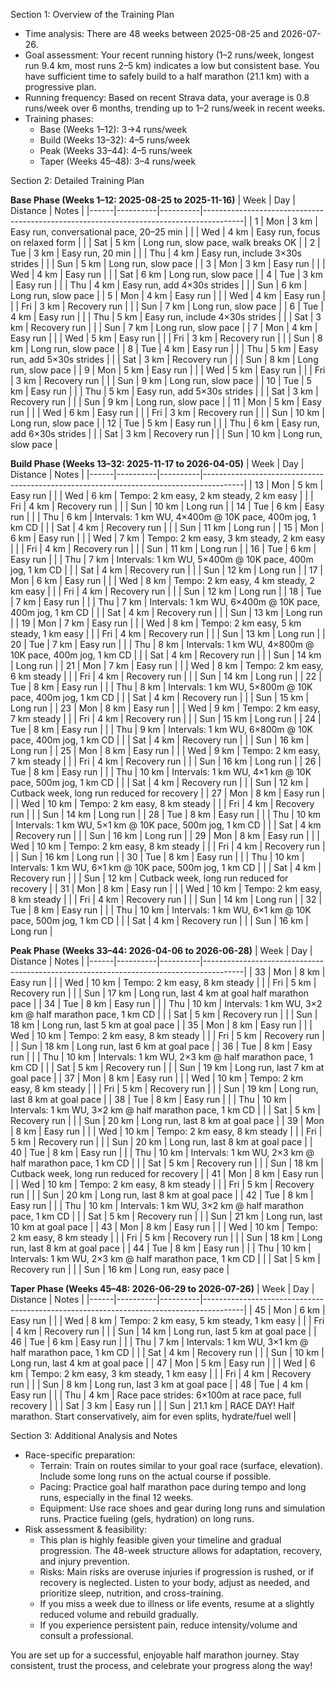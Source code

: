 Section 1: Overview of the Training Plan

- Time analysis: There are 48 weeks between 2025-08-25 and 2026-07-26.
- Goal assessment: Your recent running history (1–2 runs/week, longest run 9.4 km, most runs 2–5 km) indicates a low but consistent base. You have sufficient time to safely build to a half marathon (21.1 km) with a progressive plan.
- Running frequency: Based on recent Strava data, your average is 0.8 runs/week over 6 months, trending up to 1–2 runs/week in recent weeks.
- Training phases:
    - Base (Weeks 1–12): 3→4 runs/week
    - Build (Weeks 13–32): 4–5 runs/week
    - Peak (Weeks 33–44): 4–5 runs/week
    - Taper (Weeks 45–48): 3–4 runs/week

Section 2: Detailed Training Plan

**Base Phase (Weeks 1–12: 2025-08-25 to 2025-11-16)**
| Week | Day      | Distance | Notes                                                                                   |
|------|----------|----------|----------------------------------------------------------------------------------------|
| 1    | Mon      | 3 km     | Easy run, conversational pace, 20–25 min                                               |
|      | Wed      | 4 km     | Easy run, focus on relaxed form                                                        |
|      | Sat      | 5 km     | Long run, slow pace, walk breaks OK                                                    |
| 2    | Tue      | 3 km     | Easy run, 20 min                                                                       |
|      | Thu      | 4 km     | Easy run, include 3×30s strides                                                        |
|      | Sun      | 5 km     | Long run, slow pace                                                                    |
| 3    | Mon      | 3 km     | Easy run                                                                               |
|      | Wed      | 4 km     | Easy run                                                                               |
|      | Sat      | 6 km     | Long run, slow pace                                                                    |
| 4    | Tue      | 3 km     | Easy run                                                                               |
|      | Thu      | 4 km     | Easy run, add 4×30s strides                                                            |
|      | Sun      | 6 km     | Long run, slow pace                                                                    |
| 5    | Mon      | 4 km     | Easy run                                                                               |
|      | Wed      | 4 km     | Easy run                                                                               |
|      | Fri      | 3 km     | Recovery run                                                                           |
|      | Sun      | 7 km     | Long run, slow pace                                                                    |
| 6    | Tue      | 4 km     | Easy run                                                                               |
|      | Thu      | 5 km     | Easy run, include 4×30s strides                                                        |
|      | Sat      | 3 km     | Recovery run                                                                           |
|      | Sun      | 7 km     | Long run, slow pace                                                                    |
| 7    | Mon      | 4 km     | Easy run                                                                               |
|      | Wed      | 5 km     | Easy run                                                                               |
|      | Fri      | 3 km     | Recovery run                                                                           |
|      | Sun      | 8 km     | Long run, slow pace                                                                    |
| 8    | Tue      | 4 km     | Easy run                                                                               |
|      | Thu      | 5 km     | Easy run, add 5×30s strides                                                            |
|      | Sat      | 3 km     | Recovery run                                                                           |
|      | Sun      | 8 km     | Long run, slow pace                                                                    |
| 9    | Mon      | 5 km     | Easy run                                                                               |
|      | Wed      | 5 km     | Easy run                                                                               |
|      | Fri      | 3 km     | Recovery run                                                                           |
|      | Sun      | 9 km     | Long run, slow pace                                                                    |
| 10   | Tue      | 5 km     | Easy run                                                                               |
|      | Thu      | 5 km     | Easy run, add 5×30s strides                                                            |
|      | Sat      | 3 km     | Recovery run                                                                           |
|      | Sun      | 9 km     | Long run, slow pace                                                                    |
| 11   | Mon      | 5 km     | Easy run                                                                               |
|      | Wed      | 6 km     | Easy run                                                                               |
|      | Fri      | 3 km     | Recovery run                                                                           |
|      | Sun      | 10 km    | Long run, slow pace                                                                    |
| 12   | Tue      | 5 km     | Easy run                                                                               |
|      | Thu      | 6 km     | Easy run, add 6×30s strides                                                            |
|      | Sat      | 3 km     | Recovery run                                                                           |
|      | Sun      | 10 km    | Long run, slow pace                                                                    |

**Build Phase (Weeks 13–32: 2025-11-17 to 2026-04-05)**
| Week | Day      | Distance | Notes                                                                                   |
|------|----------|----------|----------------------------------------------------------------------------------------|
| 13   | Mon      | 5 km     | Easy run                                                                               |
|      | Wed      | 6 km     | Tempo: 2 km easy, 2 km steady, 2 km easy                                               |
|      | Fri      | 4 km     | Recovery run                                                                           |
|      | Sun      | 10 km    | Long run                                                                               |
| 14   | Tue      | 6 km     | Easy run                                                                               |
|      | Thu      | 6 km     | Intervals: 1 km WU, 4×400m @ 10K pace, 400m jog, 1 km CD                               |
|      | Sat      | 4 km     | Recovery run                                                                           |
|      | Sun      | 11 km    | Long run                                                                               |
| 15   | Mon      | 6 km     | Easy run                                                                               |
|      | Wed      | 7 km     | Tempo: 2 km easy, 3 km steady, 2 km easy                                               |
|      | Fri      | 4 km     | Recovery run                                                                           |
|      | Sun      | 11 km    | Long run                                                                               |
| 16   | Tue      | 6 km     | Easy run                                                                               |
|      | Thu      | 7 km     | Intervals: 1 km WU, 5×400m @ 10K pace, 400m jog, 1 km CD                               |
|      | Sat      | 4 km     | Recovery run                                                                           |
|      | Sun      | 12 km    | Long run                                                                               |
| 17   | Mon      | 6 km     | Easy run                                                                               |
|      | Wed      | 8 km     | Tempo: 2 km easy, 4 km steady, 2 km easy                                               |
|      | Fri      | 4 km     | Recovery run                                                                           |
|      | Sun      | 12 km    | Long run                                                                               |
| 18   | Tue      | 7 km     | Easy run                                                                               |
|      | Thu      | 7 km     | Intervals: 1 km WU, 6×400m @ 10K pace, 400m jog, 1 km CD                               |
|      | Sat      | 4 km     | Recovery run                                                                           |
|      | Sun      | 13 km    | Long run                                                                               |
| 19   | Mon      | 7 km     | Easy run                                                                               |
|      | Wed      | 8 km     | Tempo: 2 km easy, 5 km steady, 1 km easy                                               |
|      | Fri      | 4 km     | Recovery run                                                                           |
|      | Sun      | 13 km    | Long run                                                                               |
| 20   | Tue      | 7 km     | Easy run                                                                               |
|      | Thu      | 8 km     | Intervals: 1 km WU, 4×800m @ 10K pace, 400m jog, 1 km CD                               |
|      | Sat      | 4 km     | Recovery run                                                                           |
|      | Sun      | 14 km    | Long run                                                                               |
| 21   | Mon      | 7 km     | Easy run                                                                               |
|      | Wed      | 8 km     | Tempo: 2 km easy, 6 km steady                                                          |
|      | Fri      | 4 km     | Recovery run                                                                           |
|      | Sun      | 14 km    | Long run                                                                               |
| 22   | Tue      | 8 km     | Easy run                                                                               |
|      | Thu      | 8 km     | Intervals: 1 km WU, 5×800m @ 10K pace, 400m jog, 1 km CD                               |
|      | Sat      | 4 km     | Recovery run                                                                           |
|      | Sun      | 15 km    | Long run                                                                               |
| 23   | Mon      | 8 km     | Easy run                                                                               |
|      | Wed      | 9 km     | Tempo: 2 km easy, 7 km steady                                                          |
|      | Fri      | 4 km     | Recovery run                                                                           |
|      | Sun      | 15 km    | Long run                                                                               |
| 24   | Tue      | 8 km     | Easy run                                                                               |
|      | Thu      | 9 km     | Intervals: 1 km WU, 6×800m @ 10K pace, 400m jog, 1 km CD                               |
|      | Sat      | 4 km     | Recovery run                                                                           |
|      | Sun      | 16 km    | Long run                                                                               |
| 25   | Mon      | 8 km     | Easy run                                                                               |
|      | Wed      | 9 km     | Tempo: 2 km easy, 7 km steady                                                          |
|      | Fri      | 4 km     | Recovery run                                                                           |
|      | Sun      | 16 km    | Long run                                                                               |
| 26   | Tue      | 8 km     | Easy run                                                                               |
|      | Thu      | 10 km    | Intervals: 1 km WU, 4×1 km @ 10K pace, 500m jog, 1 km CD                               |
|      | Sat      | 4 km     | Recovery run                                                                           |
|      | Sun      | 12 km    | Cutback week, long run reduced for recovery                                            |
| 27   | Mon      | 8 km     | Easy run                                                                               |
|      | Wed      | 10 km    | Tempo: 2 km easy, 8 km steady                                                          |
|      | Fri      | 4 km     | Recovery run                                                                           |
|      | Sun      | 14 km    | Long run                                                                               |
| 28   | Tue      | 8 km     | Easy run                                                                               |
|      | Thu      | 10 km    | Intervals: 1 km WU, 5×1 km @ 10K pace, 500m jog, 1 km CD                               |
|      | Sat      | 4 km     | Recovery run                                                                           |
|      | Sun      | 16 km    | Long run                                                                               |
| 29   | Mon      | 8 km     | Easy run                                                                               |
|      | Wed      | 10 km    | Tempo: 2 km easy, 8 km steady                                                          |
|      | Fri      | 4 km     | Recovery run                                                                           |
|      | Sun      | 16 km    | Long run                                                                               |
| 30   | Tue      | 8 km     | Easy run                                                                               |
|      | Thu      | 10 km    | Intervals: 1 km WU, 6×1 km @ 10K pace, 500m jog, 1 km CD                               |
|      | Sat      | 4 km     | Recovery run                                                                           |
|      | Sun      | 12 km    | Cutback week, long run reduced for recovery                                            |
| 31   | Mon      | 8 km     | Easy run                                                                               |
|      | Wed      | 10 km    | Tempo: 2 km easy, 8 km steady                                                          |
|      | Fri      | 4 km     | Recovery run                                                                           |
|      | Sun      | 14 km    | Long run                                                                               |
| 32   | Tue      | 8 km     | Easy run                                                                               |
|      | Thu      | 10 km    | Intervals: 1 km WU, 6×1 km @ 10K pace, 500m jog, 1 km CD                               |
|      | Sat      | 4 km     | Recovery run                                                                           |
|      | Sun      | 16 km    | Long run                                                                               |

**Peak Phase (Weeks 33–44: 2026-04-06 to 2026-06-28)**
| Week | Day      | Distance | Notes                                                                                   |
|------|----------|----------|----------------------------------------------------------------------------------------|
| 33   | Mon      | 8 km     | Easy run                                                                               |
|      | Wed      | 10 km    | Tempo: 2 km easy, 8 km steady                                                          |
|      | Fri      | 5 km     | Recovery run                                                                           |
|      | Sun      | 17 km    | Long run, last 4 km at goal half marathon pace                                         |
| 34   | Tue      | 8 km     | Easy run                                                                               |
|      | Thu      | 10 km    | Intervals: 1 km WU, 3×2 km @ half marathon pace, 1 km CD                               |
|      | Sat      | 5 km     | Recovery run                                                                           |
|      | Sun      | 18 km    | Long run, last 5 km at goal pace                                                       |
| 35   | Mon      | 8 km     | Easy run                                                                               |
|      | Wed      | 10 km    | Tempo: 2 km easy, 8 km steady                                                          |
|      | Fri      | 5 km     | Recovery run                                                                           |
|      | Sun      | 18 km    | Long run, last 6 km at goal pace                                                       |
| 36   | Tue      | 8 km     | Easy run                                                                               |
|      | Thu      | 10 km    | Intervals: 1 km WU, 2×3 km @ half marathon pace, 1 km CD                               |
|      | Sat      | 5 km     | Recovery run                                                                           |
|      | Sun      | 19 km    | Long run, last 7 km at goal pace                                                       |
| 37   | Mon      | 8 km     | Easy run                                                                               |
|      | Wed      | 10 km    | Tempo: 2 km easy, 8 km steady                                                          |
|      | Fri      | 5 km     | Recovery run                                                                           |
|      | Sun      | 19 km    | Long run, last 8 km at goal pace                                                       |
| 38   | Tue      | 8 km     | Easy run                                                                               |
|      | Thu      | 10 km    | Intervals: 1 km WU, 3×2 km @ half marathon pace, 1 km CD                               |
|      | Sat      | 5 km     | Recovery run                                                                           |
|      | Sun      | 20 km    | Long run, last 8 km at goal pace                                                       |
| 39   | Mon      | 8 km     | Easy run                                                                               |
|      | Wed      | 10 km    | Tempo: 2 km easy, 8 km steady                                                          |
|      | Fri      | 5 km     | Recovery run                                                                           |
|      | Sun      | 20 km    | Long run, last 8 km at goal pace                                                       |
| 40   | Tue      | 8 km     | Easy run                                                                               |
|      | Thu      | 10 km    | Intervals: 1 km WU, 2×3 km @ half marathon pace, 1 km CD                               |
|      | Sat      | 5 km     | Recovery run                                                                           |
|      | Sun      | 18 km    | Cutback week, long run reduced for recovery                                            |
| 41   | Mon      | 8 km     | Easy run                                                                               |
|      | Wed      | 10 km    | Tempo: 2 km easy, 8 km steady                                                          |
|      | Fri      | 5 km     | Recovery run                                                                           |
|      | Sun      | 20 km    | Long run, last 8 km at goal pace                                                       |
| 42   | Tue      | 8 km     | Easy run                                                                               |
|      | Thu      | 10 km    | Intervals: 1 km WU, 3×2 km @ half marathon pace, 1 km CD                               |
|      | Sat      | 5 km     | Recovery run                                                                           |
|      | Sun      | 21 km    | Long run, last 10 km at goal pace                                                      |
| 43   | Mon      | 8 km     | Easy run                                                                               |
|      | Wed      | 10 km    | Tempo: 2 km easy, 8 km steady                                                          |
|      | Fri      | 5 km     | Recovery run                                                                           |
|      | Sun      | 18 km    | Long run, last 8 km at goal pace                                                       |
| 44   | Tue      | 8 km     | Easy run                                                                               |
|      | Thu      | 10 km    | Intervals: 1 km WU, 2×3 km @ half marathon pace, 1 km CD                               |
|      | Sat      | 5 km     | Recovery run                                                                           |
|      | Sun      | 16 km    | Long run, easy pace                                                                    |

**Taper Phase (Weeks 45–48: 2026-06-29 to 2026-07-26)**
| Week | Day      | Distance | Notes                                                                                   |
|------|----------|----------|----------------------------------------------------------------------------------------|
| 45   | Mon      | 6 km     | Easy run                                                                               |
|      | Wed      | 8 km     | Tempo: 2 km easy, 5 km steady, 1 km easy                                               |
|      | Fri      | 4 km     | Recovery run                                                                           |
|      | Sun      | 14 km    | Long run, last 5 km at goal pace                                                       |
| 46   | Tue      | 6 km     | Easy run                                                                               |
|      | Thu      | 7 km     | Intervals: 1 km WU, 3×1 km @ half marathon pace, 1 km CD                               |
|      | Sat      | 4 km     | Recovery run                                                                           |
|      | Sun      | 10 km    | Long run, last 4 km at goal pace                                                       |
| 47   | Mon      | 5 km     | Easy run                                                                               |
|      | Wed      | 6 km     | Tempo: 2 km easy, 3 km steady, 1 km easy                                               |
|      | Fri      | 4 km     | Recovery run                                                                           |
|      | Sun      | 8 km     | Long run, last 3 km at goal pace                                                       |
| 48   | Tue      | 4 km     | Easy run                                                                               |
|      | Thu      | 4 km     | Race pace strides: 6×100m at race pace, full recovery                                  |
|      | Sat      | 3 km     | Easy run                                                                               |
|      | Sun      | 21.1 km  | RACE DAY! Half marathon. Start conservatively, aim for even splits, hydrate/fuel well   |

Section 3: Additional Analysis and Notes

- Race-specific preparation:
    - Terrain: Train on routes similar to your goal race (surface, elevation). Include some long runs on the actual course if possible.
    - Pacing: Practice goal half marathon pace during tempo and long runs, especially in the final 12 weeks.
    - Equipment: Use race shoes and gear during long runs and simulation runs. Practice fueling (gels, hydration) on long runs.
- Risk assessment & feasibility:
    - This plan is highly feasible given your timeline and gradual progression. The 48-week structure allows for adaptation, recovery, and injury prevention.
    - Risks: Main risks are overuse injuries if progression is rushed, or if recovery is neglected. Listen to your body, adjust as needed, and prioritize sleep, nutrition, and cross-training.
    - If you miss a week due to illness or life events, resume at a slightly reduced volume and rebuild gradually.
    - If you experience persistent pain, reduce intensity/volume and consult a professional.

You are set up for a successful, enjoyable half marathon journey. Stay consistent, trust the process, and celebrate your progress along the way!